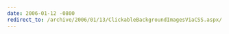 ```yaml
---
date: 2006-01-12 -0800
redirect_to: /archive/2006/01/13/ClickableBackgroundImagesViaCSS.aspx/
---
```

